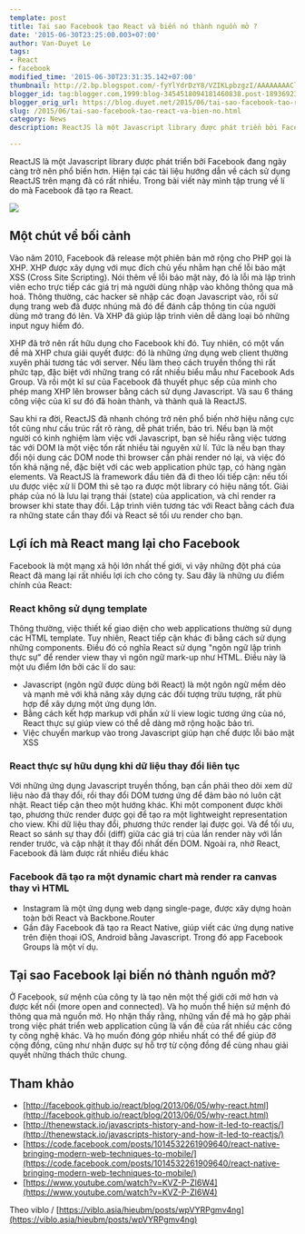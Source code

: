 ```yaml
---
template: post
title: Tại sao Facebook tạo React và biến nó thành nguồn mở ?
date: '2015-06-30T23:25:00.003+07:00'
author: Van-Duyet Le
tags:
- React
- facebook
modified_time: '2015-06-30T23:31:35.142+07:00'
thumbnail: http://2.bp.blogspot.com/-fyYlYdrDzY8/VZIKLpbzgzI/AAAAAAAAClA/A14BLEYp2Kg/s1600/2015_06_20_2a3229e9d8.jpeg
blogger_id: tag:blogger.com,1999:blog-3454518094181460838.post-1893692369712735538
blogger_orig_url: https://blog.duyet.net/2015/06/tai-sao-facebook-tao-react-va-bien-no.html
slug: /2015/06/tai-sao-facebook-tao-react-va-bien-no.html
category: News
description: ReactJS là một Javascript library được phát triển bởi Facebook đang ngày càng trở nên phổ biến hơn. Hiện tại các tài liệu hướng dẫn về cách sử dụng ReactJS trên mạng đã có rất nhiều. Trong bài viết này mình tập trung về lí do mà Facebook đã tạo ra React.

---
```


ReactJS là một Javascript library được phát triển bởi Facebook đang ngày càng trở nên phổ biến hơn. Hiện tại các tài liệu hướng dẫn về cách sử dụng ReactJS trên mạng đã có rất nhiều. Trong bài viết này mình tập trung về lí do mà Facebook đã tạo ra React.

![](http://2.bp.blogspot.com/-fyYlYdrDzY8/VZIKLpbzgzI/AAAAAAAAClA/A14BLEYp2Kg/s1600/2015_06_20_2a3229e9d8.jpeg)

## Một chút về bối cảnh

Vào năm 2010, Facebook đã release một phiên bản mở rộng cho PHP gọi là XHP. XHP được xây dựng với mục đích chủ yếu nhằm hạn chế lỗi bảo mật XSS (Cross Site Scripting). Nói thêm về lỗi bảo mật này, đó là lỗi mà lập trình viên echo trực tiếp các giá trị mà người dùng nhập vào không thông qua mã hoá. Thông thường, các hacker sẽ nhập các đoạn Javascript vào, rồi sử dụng trang web đã được nhúng mã đó để đánh cắp thông tin của người dùng mở trang đó lên. Và XHP đã giúp lập trình viên dễ dàng loại bỏ những input nguy hiểm đó.

XHP đã trở nên rất hữu dụng cho Facebook khi đó. Tuy nhiên, có một vấn đề mà XHP chưa giải quyết được: đó là những ứng dụng web client thường xuyên phải tương tác với server. Nếu làm theo cách truyền thống thì rất phức tạp, đặc biệt với những trang có rất nhiều biểu mẫu như Facebook Ads Group. Và rồi một kĩ sư của Facebook đã thuyết phục sếp của mình cho phép mang XHP lên browser bằng cách sử dụng Javascript. Và sau 6 tháng công việc của kĩ sư đó đã hoàn thành, và thành quả là ReactJS.

Sau khi ra đời, ReactJS đã nhanh chóng trở nên phổ biến nhờ hiệu năng cực tốt cũng như cấu trúc rất rõ ràng, dễ phát triển, bảo trì. Nếu bạn là một người có kinh nghiệm làm việc với Javascript, bạn sẽ hiểu rằng việc tương tác với DOM là một việc tốn rất nhiều tài nguyên xử lí. Tức là nếu bạn thay đổi nội dung các DOM node thì browser cần phải render nó lại, và việc đó tốn khá nặng nề, đặc biệt với các web application phức tạp, có hàng ngàn elements. Và ReactJS là framework đầu tiên đã đi theo lối tiếp cận: nếu tối ưu được việc xử lí DOM thì sẽ tạo ra được một library có hiệu năng tốt. Giải pháp của nó là lưu lại trạng thái (state) của application, và chỉ render ra browser khi state thay đổi. Lập trình viên tương tác với React bằng cách đưa ra những state cần thay đổi và React sẽ tối ưu render cho bạn.

## Lợi ích mà React mang lại cho Facebook

Facebook là một mạng xã hội lớn nhất thế giới, vì vậy những đột phá của React đã mang lại rất nhiều lợi ích cho công ty. Sau đây là những ưu điểm chính của React:

### React không sử dụng template
Thông thường, việc thiết kế giao diện cho web applications thường sử dụng các HTML template. Tuy nhiên, React tiếp cận khác đi bằng cách sử dụng những components. Điều đó có nghĩa React sử dụng "ngôn ngữ lập trình thực sự" để render view thay vì ngôn ngữ mark-up như HTML. Điều này là một ưu điểm lớn bởi các lí do sau:

- Javascript (ngôn ngữ được dùng bởi React) là một ngôn ngữ mềm dẻo và mạnh mẽ với khả năng xây dựng các đối tượng trừu tượng, rất phù hợp để xây dựng một ứng dụng lớn.
- Bằng cách kết hợp markup với phần xử lí view logic tương ứng của nó, React thực sự giúp view có thể dễ dàng mở rộng hoặc bảo trì.
- Việc chuyển markup vào trong Javascript giúp hạn chế được lỗi bảo mật XSS

### React thực sự hữu dụng khi dữ liệu thay đổi liên tục ###
Với những ứng dụng Javascript truyền thống, bạn cần phải theo dõi xem dữ liệu nào đã thay đổi, rồi thay đổi DOM tương ứng để đảm bảo nó luôn cật nhật. React tiếp cận theo một hướng khác. Khi một component được khởi tạo, phương thức render được gọi để tạo ra một lightweight representation cho view. Khi dữ liệu thay đổi, phương thức render lại được gọi. Và để tối ưu, React so sánh sự thay đổi (diff) giữa các giá trị của lần render này với lần render trước, và cập nhật ít thay đổi nhất đến DOM.
Ngoài ra, nhờ React, Facebook đã làm được rất nhiều điều khác

### Facebook đã tạo ra một dynamic chart mà render ra canvas thay vì HTML ###

- Instagram là một ứng dụng web dạng single-page, được xây dựng hoàn toàn bởi React và Backbone.Router
- Gần đây Facebook đã tạo ra React Native, giúp viết các ứng dụng native trên điện thoại iOS, Android bằng Javascript. Trong đó app Facebook Groups là một ví dụ.

## Tại sao Facebook lại biến nó thành nguồn mở? ##

Ở Facebook, sứ mệnh của công ty là tạo nên một thế giới cởi mở hơn và được kết nối (more open and connected). Và họ muốn thể hiện sứ mệnh đó thông qua mã nguồn mở. Họ nhận thấy rằng, những vấn đề mà họ gặp phải trong việc phát triển web application cũng là vấn đề của rất nhiều các công ty công nghệ khác. Và họ muốn đóng góp nhiều nhất có thể để giúp đỡ cộng đồng, cũng như nhận được sự hỗ trợ từ cộng đồng để cùng nhau giải quyết những thách thức chung.

## Tham khảo ##

- [http://facebook.github.io/react/blog/2013/06/05/why-react.html](http://facebook.github.io/react/blog/2013/06/05/why-react.html)
- [http://thenewstack.io/javascripts-history-and-how-it-led-to-reactjs/](http://thenewstack.io/javascripts-history-and-how-it-led-to-reactjs/)
- [https://code.facebook.com/posts/1014532261909640/react-native-bringing-modern-web-techniques-to-mobile/](https://code.facebook.com/posts/1014532261909640/react-native-bringing-modern-web-techniques-to-mobile/)
- [https://www.youtube.com/watch?v=KVZ-P-ZI6W4](https://www.youtube.com/watch?v=KVZ-P-ZI6W4)

Theo viblo / [https://viblo.asia/hieubm/posts/wpVYRPgmv4ng](https://viblo.asia/hieubm/posts/wpVYRPgmv4ng)
